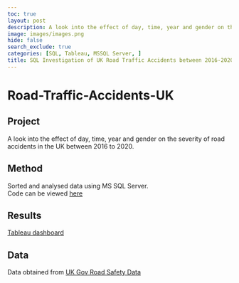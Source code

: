 ```yaml
---
toc: true
layout: post
description: A look into the effect of day, time, year and gender on the severity of road accidents in the UK between 2016 to 2020, using SQL and Tableau.  
image: images/images.png
hide: false
search_exclude: true
categories: [SQL, Tableau, MSSQL Server, ]
title: SQL Investigation of UK Road Traffic Accidents between 2016-2020 
---
```

# Road-Traffic-Accidents-UK

## Project 

A look into the effect of day, time, year and gender on the severity of road accidents in the UK between 2016 to 2020.  

## Method

Sorted and analysed data using MS SQL Server.  
Code can be viewed [here](https://github.com/LottesofCode/Road-Traffic-Accidents-UK/blob/main/SQLCarAccidents.sql)

## Results

[Tableau dashboard](https://public.tableau.com/views/UKRoadTrafficAccidentsSeverity2016-2020/Dashboard1?:language=en-US&publish=yes&:display_count=n&:origin=viz_share_link)

## Data

Data obtained from [UK Gov Road Safety Data](https://www.data.gov.uk/dataset/cb7ae6f0-4be6-4935-9277-47e5ce24a11f/road-safety-data)
